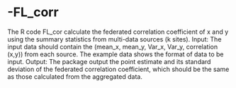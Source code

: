 # -FL_corr

The R code FL_cor calculate the federated correlation coefficient of x and y using the summary statistics from multi-data sources (k sites).
Input:
The input data should contain the (mean_x, mean_y, Var_x, Var_y, correlation (x,y)) from each source. The example data shows the format of data to be input.
Output: 
The package output the point estimate and its standard deviation of the federated correlation coefficient, which should be the same as those calculated from the aggregated data.
